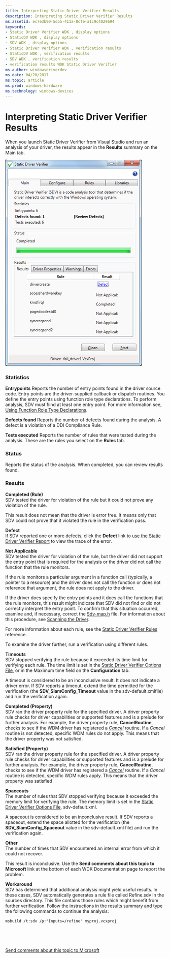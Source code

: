 ```yaml
---
title: Interpreting Static Driver Verifier Results
description: Interpreting Static Driver Verifier Results
ms.assetid: ec7e3b90-5d55-411a-8cfe-a1c9c4029694
keywords:
- Static Driver Verifier WDK , display options
- StaticDV WDK , display options
- SDV WDK , display options
- Static Driver Verifier WDK , verification results
- StaticDV WDK , verification results
- SDV WDK , verification results
- verification results WDK Static Driver Verifier
ms.author: windowsdriverdev
ms.date: 04/20/2017
ms.topic: article
ms.prod: windows-hardware
ms.technology: windows-devices
---
```


# Interpreting Static Driver Verifier Results


When you launch Static Driver Verifier from Visual Studio and run an analysis of your driver, the results appear in the **Results** summary on the Main tab.

![screen shot showing the results summary after running static driver verifier.](images/sdv-results-vs.png)

### <span id="Statistics"></span><span id="statistics"></span><span id="STATISTICS"></span>Statistics

**Entrypoints** Reports the number of entry points found in the driver source code. Entry points are the driver-supplied callback or dispatch routines. You define the entry points using function role type declarations. To perform analysis, SDV must fiind at least one entry point. For more information see, [Using Function Role Type Declarations](using-function-role-type-declarations.md).

**Defects found** Reports the number of defects found during the analysis. A defect is a violation of a DDI Compliance Rule.

**Tests executed** Reports the number of rules that were tested during the analysis. These are the rules you select on the **Rules** tab.

### <span id="Status"></span><span id="status"></span><span id="STATUS"></span>Status

Reports the status of the analysis. When completed, you can review results found.

### <span id="Results"></span><span id="results"></span><span id="RESULTS"></span>Results

<span id="Completed__Rule_"></span><span id="completed__rule_"></span><span id="COMPLETED__RULE_"></span>**Completed (Rule)**  
SDV tested the driver for violation of the rule but it could not prove any violation of the rule.

This result does not mean that the driver is error free. It means only that SDV could not prove that it violated the rule in the verification pass.

<span id="Defect"></span><span id="defect"></span><span id="DEFECT"></span>**Defect**  
If SDV reported one or more defects, click the **Defect** link to [use the Static Driver Verifier Report](using-the-static-driver-verifier-report.md) to view the trace of the error.

<span id="Not_Applicable"></span><span id="not_applicable"></span><span id="NOT_APPLICABLE"></span>**Not Applicable**  
SDV tested the driver for violation of the rule, but the driver did not support the entry point that is required for the analysis or the driver did not call the function that the rule monitors.

If the rule monitors a particular argument in a function call (typically, a pointer to a resource) and the driver does not call the function or does not reference that argument, the rule does not apply to the driver.

If the driver does specify the entry points and it does call the functions that the rule monitors, this result might indicate that SDV did not find or did not correctly interpret the entry point. To confirm that this situation occurred, examine and, if necessary, correct the [Sdv-map.h](sdv-map-h.md) file. For information about this procedure, see [Scanning the Driver](scanning-the-driver.md).

For more information about each rule, see the [Static Driver Verifier Rules](https://msdn.microsoft.com/library/windows/hardware/ff551714) reference.

To examine the driver further, run a verification using different rules.

<span id="Timeouts"></span><span id="timeouts"></span><span id="TIMEOUTS"></span>**Timeouts**  
SDV stopped verifying the rule because it exceeded its time limit for verifying each rule. The time limit is set in the [Static Driver Verifier Options File](static-driver-verifier-options-file.md), or in the Maximum time field on the **Configuration** tab.

A timeout is considered to be an inconclusive result. It does not indicate a driver error. If SDV reports a timeout, extend the time permitted for the verification (the **SDV\_SlamConfig\_Timeout** value in the sdv-default.xmlfile) and run the verification again.

<span id="Completed__Property_"></span><span id="completed__property_"></span><span id="COMPLETED__PROPERTY_"></span>**Completed (Property)**  
SDV ran the driver property rule for the specified driver. A driver property rule checks for driver capabilities or supported features and is a prelude for further analysis. For example, the driver property rule, **CancelRoutine**, checks to see if the WDM driver has registered a [*Cancel*](https://msdn.microsoft.com/library/windows/hardware/ff540742) routine. If a *Cancel* routine is not detected, specific WDM rules do not apply. This means that the driver property was not satisfied.

<span id="Satisfied__Property_"></span><span id="satisfied__property_"></span><span id="SATISFIED__PROPERTY_"></span>**Satisfied (Property)**  
SDV ran the driver property rule for the specified driver. A driver property rule checks for driver capabilities or supported features and is a prelude for further analysis. For example, the driver property rule, **CancelRoutine**, checks to see if the WDM driver has registered a [*Cancel*](https://msdn.microsoft.com/library/windows/hardware/ff540742) routine. If a *Cancel* routine is detected, specific WDM rules apply. This means that the driver property was satisfied

<span id="Spaceouts"></span><span id="spaceouts"></span><span id="SPACEOUTS"></span>**Spaceouts**  
The number of rules that SDV stopped verifying because it exceeded the memory limit for verifying the rule. The memory limit is set in the [Static Driver Verifier Options File](static-driver-verifier-options-file.md), sdv-default.xml.

A spaceout is considered to be an inconclusive result. If SDV reports a spaceout, extend the space allotted for the verification (the **SDV\_SlamConfig\_Spaceout** value in the sdv-default.xml file) and run the verification again.

<span id="Other"></span><span id="other"></span><span id="OTHER"></span>**Other**  
The number of times that SDV encountered an internal error from which it could not recover.

This result is inconclusive. Use the **Send comments about this topic to Microsoft** link at the bottom of each WDK Documentation page to report the problem.

<span id="Workaround"></span><span id="workaround"></span><span id="WORKAROUND"></span>**Workaround**  
SDV has determined that additional analysis might yield useful results. In these cases, SDV automatically generates a rule file called Refine.sdv in the sources directory. This file contains those rules which might benefit from further verification. Follow the instructions in the results summary and type the following commands to continue the analysis:

```
msbuild /t:sdv /p:"Inputs=/refine" myproj.vcxproj
```

 

 

[Send comments about this topic to Microsoft](mailto:wsddocfb@microsoft.com?subject=Documentation%20feedback%20[devtest\devtest]:%20Interpreting%20Static%20Driver%20Verifier%20Results%20%20RELEASE:%20%2811/17/2016%29&body=%0A%0APRIVACY%20STATEMENT%0A%0AWe%20use%20your%20feedback%20to%20improve%20the%20documentation.%20We%20don't%20use%20your%20email%20address%20for%20any%20other%20purpose,%20and%20we'll%20remove%20your%20email%20address%20from%20our%20system%20after%20the%20issue%20that%20you're%20reporting%20is%20fixed.%20While%20we're%20working%20to%20fix%20this%20issue,%20we%20might%20send%20you%20an%20email%20message%20to%20ask%20for%20more%20info.%20Later,%20we%20might%20also%20send%20you%20an%20email%20message%20to%20let%20you%20know%20that%20we've%20addressed%20your%20feedback.%0A%0AFor%20more%20info%20about%20Microsoft's%20privacy%20policy,%20see%20http://privacy.microsoft.com/default.aspx. "Send comments about this topic to Microsoft")




